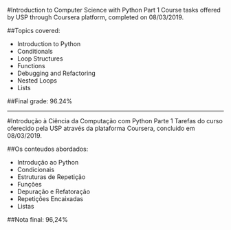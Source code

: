 #Introduction to Computer Science with Python Part 1
Course tasks offered by USP through Coursera platform, completed on 08/03/2019.

##Topics covered:
- Introduction to Python
- Conditionals
- Loop Structures
- Functions
- Debugging and Refactoring
- Nested Loops
- Lists

##Final grade: 96.24%

--------------------------------------------------------------------------------------------

#Introdução à Ciência da Computação com Python Parte 1
Tarefas do curso oferecido pela USP através da plataforma Coursera, concluido em 08/03/2019.

##Os conteudos abordados:
- Introdução ao Python
- Condicionais
- Estruturas de Repetição
- Funções
- Depuração e Refatoração
- Repetições Encaixadas
- Listas

##Nota final: 96,24%
